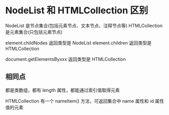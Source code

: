 # NodeList 和 HTMLCollection 区别

NodeList 是节点集合(包括元素节点、文本节点、注释节点等)
HTMLCollection 是元素集合(只包括元素节点)

element.childNodes 返回类型是 NodeList
element.children 返回类型是 HTMLCollection

document.getElementsByxxx 返回类型是 HTMLCollection

## 相同点

都是类数组，都有 length 属性，都能通过索引值取得元素

HTMLCollection 有一个 nameItem() 方法，可返回集合中 name 属性和 id 属性值的元素
